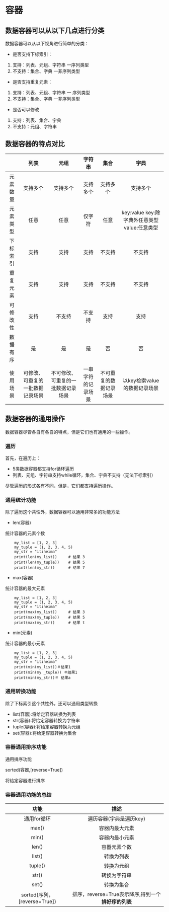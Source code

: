 # 容器

## 数据容器可以从以下几点进行分类

数据容器可以从以下视角进行简单的分类：

* 是否支持下标索引：

1. 支持：列表、元组、字符串 一序列类型
2. 不支持：集合、字典 一非序列类型

* 是否支持重复元素：

1. 支持：列表、元组、字符串 一 序列类型
2. 不支持：集合、字典 一非序列类型

* 是否可以修改

1. 支持：列表、集合、宇典
2. 不支持：元组、字符串

## 数据容器的特点对比

||列表|元组|字符串|集合|字典|
|:-:|:-:|:-:|:-:|:-:|:-:|
|元素数量|支持多个|支持多个|支持多个|支持多个|支持多个|
|元素类型|任意|任意|仅字符|任意|key:value key:除字典外任意类型 value:任意类型|
|下标索引|支持|支持|支持|不支持|不支持|
|重复元素|支持|支持|支持|不支持|不支持|
|可修改性|支持|不支持|不支持|支持|支持|
|数据有序|是|是|是|否|否|
|使用场景|可修改、可重复的一批数据记录场景|不可修改、可重复的一批数据记录场景|一串字符的记录场景|不可重复的数据记录场景|以key检索value的数据记录场景|

## 数据容器的通用操作

数据容器尽管各自有各自的特点，但是它们也有通用的一些操作。

### 遍历

首先，在遍历上：

* 5类数据容器都支持for循环遍历
* 列表、元组、字符串支持while循环，集合、宇典不支持（无法下标索引）

尽管遍历的形式各有不同，但是，它们都支持遍历操作。

### 通用统计功能

除了遍历这个共性外，数据容器可以通用非常多的功能方法

* len(容器)

统计容器的元素个数

        my_list = [1, 2, 3]
        my_tuple = (1, 2, 3, 4, 5)
        my_str = "itiheima"
        print(len(my_list))     # 结果 3
        print(len(my_tuple))    # 结果 5
        print(len(my_str))      # 结果 7

* max(容器)

统计容器的最大元素

        my_list = [1, 2, 3]
        my_tuple = (1, 2, 3, 4, 5)
        my_str = "itiheima"
        print(max(my_list))     # 结果 3
        print(max(my_tuple))    # 结果 5
        print(max(my_str))      # 结果 t

* min(元素)

统计容器的最小元素

        my_list = [1, 2, 3]
        my_tuple = (1, 2, 3, 4, 5)
        my_str = "itiheima"
        print(min(my_list))＃结果1
        print(min(my _tuple)) ＃结果1
        print(min(my_str))＃ 结果a

### 通用转换功能

除了下标索引这个共性外，还可以通用类型转换

* list(容器):将给定容器转换为列表
* str(容器):将给定容器转换为字符串
* tuple(容器):将给定容器转换为元组
* set(容器):将给定容器转换为集合

### 容器通用排序功能

通用排序功能

sorted(容器,[reverse=True])

将给定容器进行排序

### 容器通用功能的总结

|功能|描述|
|:-:|:--:|
|通用for循环|遍历容器(字典是遍历key)|
|max()|容器内最大元素|
|min()|容器内最小元素|
|len()|容器元素个数|
|list()|转换为列表|
|tuple()|转换为元组|
|str()|转换为字符串|
|set()|转换为集合|
|sorted(序列，[reverse=True])|排序，reverse=True表示降序,得到一个**排好序的列表**|

